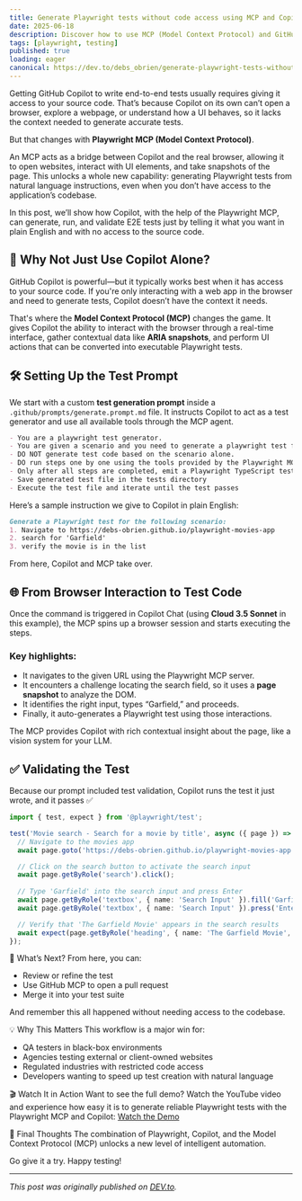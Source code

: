 ```yaml
---
title: Generate Playwright tests without code access using MCP and Copilot
date: 2025-06-18
description: Discover how to use MCP (Model Context Protocol) and GitHub Copilot to generate Playwright tests without needing access to your application's source code, perfect for testing external sites or black-box testing scenarios.
tags: [playwright, testing]
published: true
loading: eager
canonical: https://dev.to/debs_obrien/generate-playwright-tests-without-code-access-using-mcp-and-copilot-2m05
---
```


Getting GitHub Copilot to write end-to-end tests usually requires giving it access to your source code. That’s because Copilot on its own can’t open a browser, explore a webpage, or understand how a UI behaves, so it lacks the context needed to generate accurate tests.

But that changes with **Playwright MCP (Model Context Protocol)**.

An MCP acts as a bridge between Copilot and the real browser, allowing it to open websites, interact with UI elements, and take snapshots of the page. This unlocks a whole new capability: generating Playwright tests from natural language instructions, even when you don’t have access to the application’s codebase.

In this post, we’ll show how Copilot, with the help of the Playwright MCP, can generate, run, and validate E2E tests just by telling it what you want in plain English and with no access to the source code.


## 🧠 Why Not Just Use Copilot Alone?

GitHub Copilot is powerful—but it typically works best when it has access to your source code. If you're only interacting with a web app in the browser and need to generate tests, Copilot doesn’t have the context it needs.

That's where the **Model Context Protocol (MCP)** changes the game. It gives Copilot the ability to interact with the browser through a real-time interface, gather contextual data like **ARIA snapshots**, and perform UI actions that can be converted into executable Playwright tests.


## 🛠️ Setting Up the Test Prompt

We start with a custom **test generation prompt** inside a `.github/prompts/generate.prompt.md` file. It instructs Copilot to act as a test generator and use all available tools through the MCP agent.

```md
- You are a playwright test generator.
- You are given a scenario and you need to generate a playwright test for it.
- DO NOT generate test code based on the scenario alone. 
- DO run steps one by one using the tools provided by the Playwright MCP.
- Only after all steps are completed, emit a Playwright TypeScript test that uses @playwright/test based on message history
- Save generated test file in the tests directory
- Execute the test file and iterate until the test passes
```

Here’s a sample instruction we give to Copilot in plain English:

```md
Generate a Playwright test for the following scenario:
1. Navigate to https://debs-obrien.github.io/playwright-movies-app
2. search for 'Garfield'
3. verify the movie is in the list
```

From here, Copilot and MCP take over.


## 🌐 From Browser Interaction to Test Code

Once the command is triggered in Copilot Chat (using **Cloud 3.5 Sonnet** in this example), the MCP spins up a browser session and starts executing the steps.

### Key highlights:
- It navigates to the given URL using the Playwright MCP server.
- It encounters a challenge locating the search field, so it uses a **page snapshot** to analyze the DOM.
- It identifies the right input, types “Garfield,” and proceeds.
- Finally, it auto-generates a Playwright test using those interactions.

The MCP provides Copilot with rich contextual insight about the page, like a vision system for your LLM.


## ✅ Validating the Test

Because our prompt included test validation, Copilot runs the test it just wrote, and it passes ✅

```ts
import { test, expect } from '@playwright/test';

test('Movie search - Search for a movie by title', async ({ page }) => {
  // Navigate to the movies app
  await page.goto('https://debs-obrien.github.io/playwright-movies-app');

  // Click on the search button to activate the search input
  await page.getByRole('search').click();
  
  // Type 'Garfield' into the search input and press Enter
  await page.getByRole('textbox', { name: 'Search Input' }).fill('Garfield');
  await page.getByRole('textbox', { name: 'Search Input' }).press('Enter');

  // Verify that 'The Garfield Movie' appears in the search results
  await expect(page.getByRole('heading', { name: 'The Garfield Movie', level: 2 })).toBeVisible();
});
```


🔁 What’s Next?
From here, you can:
- Review or refine the test
- Use GitHub MCP to open a pull request
- Merge it into your test suite

And remember this all happened without needing access to the codebase.

💡 Why This Matters
This workflow is a major win for:

- QA testers in black-box environments
- Agencies testing external or client-owned websites
- Regulated industries with restricted code access
- Developers wanting to speed up test creation with natural language

🎬 Watch It in Action
Want to see the full demo? Watch the YouTube video and experience how easy it is to generate reliable Playwright tests with the Playwright MCP and Copilot: [Watch the Demo](https://youtu.be/AaCj939XIQ4)

🎉 Final Thoughts
The combination of Playwright, Copilot, and the Model Context Protocol (MCP) unlocks a new level of intelligent automation. 

Go give it a try. Happy testing!

---

*This post was originally published on [DEV.to](https://dev.to/debs_obrien/generate-playwright-tests-without-code-access-using-mcp-and-copilot-2m05).*
